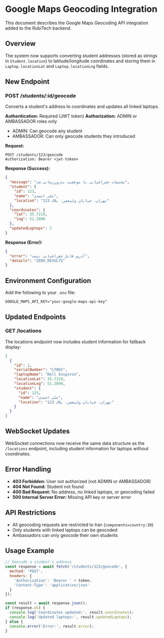 # Google Maps Geocoding Integration

This document describes the Google Maps Geocoding API integration added to the RubiTech backend.

## Overview

The system now supports converting student addresses (stored as strings in `Student.location`) to latitude/longitude coordinates and storing them in `Laptop.locationLat` and `Laptop.locationLng` fields.

## New Endpoint

### POST /students/:id/geocode

Converts a student's address to coordinates and updates all linked laptops.

**Authentication:** Required (JWT token)
**Authorization:** ADMIN or AMBASSADOR roles only
- ADMIN: Can geocode any student
- AMBASSADOR: Can only geocode students they introduced

**Request:**
```http
POST /students/123/geocode
Authorization: Bearer <jwt-token>
```

**Response (Success):**
```json
{
  "message": "مختصات جغرافیایی با موفقیت به‌روزرسانی شد",
  "student": {
    "id": 123,
    "name": "علی احمدی",
    "location": "تهران، خیابان ولیعصر، پلاک 123"
  },
  "coordinates": {
    "lat": 35.7219,
    "lng": 51.3890
  },
  "updatedLaptops": 2
}
```

**Response (Error):**
```json
{
  "error": "آدرس قابل جغرافیایی نیست",
  "details": "ZERO_RESULTS"
}
```

## Environment Configuration

Add the following to your `.env` file:

```env
GOOGLE_MAPS_API_KEY="your-google-maps-api-key"
```

## Updated Endpoints

### GET /locations

The locations endpoint now includes student information for fallback display:

```json
[
  {
    "id": 1,
    "serialNumber": "LT001",
    "laptopName": "Dell Inspiron",
    "locationLat": 35.7219,
    "locationLng": 51.3890,
    "student": {
      "id": 123,
      "name": "علی احمدی",
      "location": "تهران، خیابان ولیعصر، پلاک 123"
    }
  }
]
```

## WebSocket Updates

WebSocket connections now receive the same data structure as the `/locations` endpoint, including student information for laptops without coordinates.

## Error Handling

- **403 Forbidden:** User not authorized (not ADMIN or AMBASSADOR)
- **404 Not Found:** Student not found
- **400 Bad Request:** No address, no linked laptops, or geocoding failed
- **500 Internal Server Error:** Missing API key or server error

## API Restrictions

- All geocoding requests are restricted to Iran (`components=country:IR`)
- Only students with linked laptops can be geocoded
- Ambassadors can only geocode their own students

## Usage Example

```javascript
// Geocode a student's address
const response = await fetch('/students/123/geocode', {
  method: 'POST',
  headers: {
    'Authorization': 'Bearer ' + token,
    'Content-Type': 'application/json'
  }
});

const result = await response.json();
if (response.ok) {
  console.log('Coordinates updated:', result.coordinates);
  console.log('Updated laptops:', result.updatedLaptops);
} else {
  console.error('Error:', result.error);
}
```
